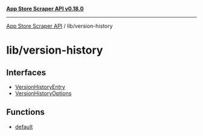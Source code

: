 [**App Store Scraper API v0.18.0**](../../README.md)

***

[App Store Scraper API](../../modules.md) / lib/version-history

# lib/version-history

## Interfaces

- [VersionHistoryEntry](interfaces/VersionHistoryEntry.md)
- [VersionHistoryOptions](interfaces/VersionHistoryOptions.md)

## Functions

- [default](functions/default.md)
